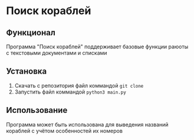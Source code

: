 # Поиск кораблей

## Функционал
Программа "Поиск кораблей" поддерживает базовые функции раюоты с текстовыми документами
и списками

## Установка
1. Скачать с репозитория файл коммандой `git clone`
2. Запустить файл коммандой `python3 main.py`

## Использование
Программа может быть использована для выведения названий кораблей с учётом особенностей их номеров

